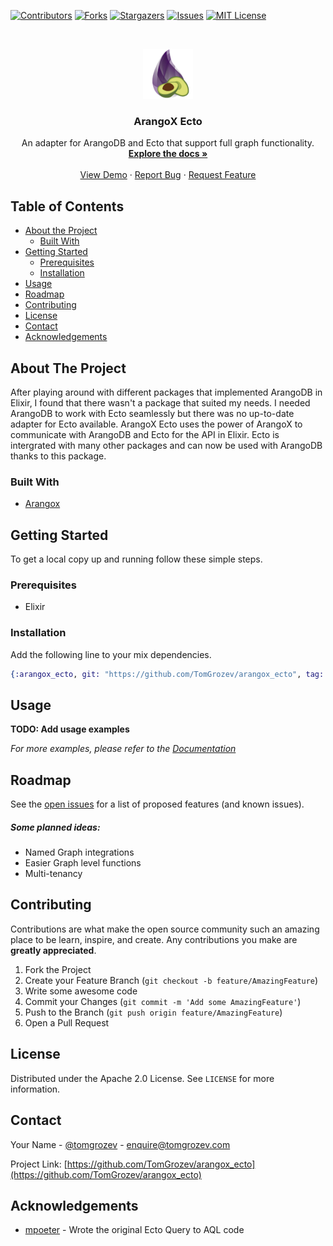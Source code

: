 [![Contributors][contributors-shield]][contributors-url]
[![Forks][forks-shield]][forks-url]
[![Stargazers][stars-shield]][stars-url]
[![Issues][issues-shield]][issues-url]
[![MIT License][license-shield]][license-url]



<br />
<p align="center">
  <a href="https://github.com/TomGrozev/arangox_ecto">
    <img src="images/logo.png" alt="Logo" width="80" height="80">
  </a>

  <h3 align="center">ArangoX Ecto</h3>

  <p align="center">
    An adapter for ArangoDB and Ecto that support full graph functionality.
    <br />
    <a href="https://hexdocs.pm/arangox_ecto"><strong>Explore the docs »</strong></a>
    <br />
    <br />
    <a href="https://github.com/TomGrozev/arangox_ecto">View Demo</a>
    ·
    <a href="https://github.com/TomGrozev/arangox_ecto/issues">Report Bug</a>
    ·
    <a href="https://github.com/TomGrozev/arangox_ecto/issues">Request Feature</a>
  </p>
</p>



<!-- TABLE OF CONTENTS -->
## Table of Contents

* [About the Project](#about-the-project)
  * [Built With](#built-with)
* [Getting Started](#getting-started)
  * [Prerequisites](#prerequisites)
  * [Installation](#installation)
* [Usage](#usage)
* [Roadmap](#roadmap)
* [Contributing](#contributing)
* [License](#license)
* [Contact](#contact)
* [Acknowledgements](#acknowledgements)



## About The Project

After playing around with different packages that implemented ArangoDB in Elixir, I found that there wasn't a package 
that suited my needs. I needed ArangoDB to work with Ecto seamlessly but there was no up-to-date adapter for Ecto available.
ArangoX Ecto uses the power of ArangoX to communicate with ArangoDB and Ecto for the API in Elixir. Ecto is intergrated
with many other packages and can now be used with ArangoDB thanks to this package.


### Built With

* [Arangox](https://github.com/ArangoDB-Community/arangox)



## Getting Started

To get a local copy up and running follow these simple steps.

### Prerequisites

* Elixir

### Installation

Add the following line to your mix dependencies.

```elixir
{:arangox_ecto, git: "https://github.com/TomGrozev/arangox_ecto", tag: "0.5"}
```



## Usage

**TODO: Add usage examples**

_For more examples, please refer to the [Documentation](https://hexdocs.pm/arangox_ecto)_



## Roadmap

See the [open issues](https://github.com/TomGrozev/arangox_ecto/issues) for a list of proposed features (and known issues).

##### Some planned ideas:
* Named Graph integrations
* Easier Graph level functions
* Multi-tenancy


## Contributing

Contributions are what make the open source community such an amazing place to be learn, inspire, and create. Any contributions you make are **greatly appreciated**.

1. Fork the Project
2. Create your Feature Branch (`git checkout -b feature/AmazingFeature`)
3. Write some awesome code
4. Commit your Changes (`git commit -m 'Add some AmazingFeature'`)
5. Push to the Branch (`git push origin feature/AmazingFeature`)
6. Open a Pull Request



## License

Distributed under the Apache 2.0 License. See `LICENSE` for more information.



## Contact

Your Name - [@tomgrozev](https://twitter.com/tomgrozev) - enquire@tomgrozev.com

Project Link: [https://github.com/TomGrozev/arangox_ecto](https://github.com/TomGrozev/arangox_ecto)



## Acknowledgements

* [mpoeter](https://github.com/mpoeter) - Wrote the original Ecto Query to AQL code





[contributors-shield]: https://img.shields.io/github/contributors/TomGrozev/arangox_ecto.svg?style=flat-square
[contributors-url]: https://github.com/TomGrozev/arangox_ecto/graphs/contributors
[forks-shield]: https://img.shields.io/github/forks/TomGrozev/arangox_ecto.svg?style=flat-square
[forks-url]: https://github.com/TomGrozev/arangox_ecto/network/members
[stars-shield]: https://img.shields.io/github/stars/TomGrozev/arangox_ecto.svg?style=flat-square
[stars-url]: https://github.com/TomGrozev/arangox_ecto/stargazers
[issues-shield]: https://img.shields.io/github/issues/TomGrozev/arangox_ecto.svg?style=flat-square
[issues-url]: https://github.com/TomGrozev/arangox_ecto/issues
[license-shield]: https://img.shields.io/github/license/TomGrozev/arangox_ecto.svg?style=flat-square
[license-url]: https://github.com/TomGrozev/arangox_ecto/blob/master/LICENSE
